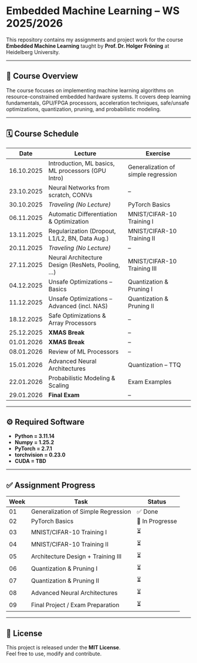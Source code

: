 # Embedded Machine Learning – WS 2025/2026

This repository contains my assignments and project work for the course **Embedded Machine Learning** taught by **Prof. Dr. Holger Fröning** at Heidelberg University.

---

## 📘 Course Overview

The course focuses on implementing machine learning algorithms on resource-constrained embedded hardware systems. It covers deep learning fundamentals, GPU/FPGA processors, acceleration techniques, safe/unsafe optimizations, quantization, pruning, and probabilistic modeling.

---

## 🗓 Course Schedule

| Date | Lecture | Exercise |
|------|---------|----------|
| 16.10.2025 | Introduction, ML basics, ML processors (GPU Intro) | Generalization of simple regression |
| 23.10.2025 | Neural Networks from scratch, CONVs | – |
| 30.10.2025 | *Traveling (No Lecture)* | PyTorch Basics |
| 06.11.2025 | Automatic Differentiation & Optimization | MNIST/CIFAR-10 Training I |
| 13.11.2025 | Regularization (Dropout, L1/L2, BN, Data Aug.) | MNIST/CIFAR-10 Training II |
| 20.11.2025 | *Traveling (No Lecture)* | – |
| 27.11.2025 | Neural Architecture Design (ResNets, Pooling, …) | MNIST/CIFAR-10 Training III |
| 04.12.2025 | Unsafe Optimizations – Basics | Quantization & Pruning I |
| 11.12.2025 | Unsafe Optimizations – Advanced (incl. NAS) | Quantization & Pruning II |
| 18.12.2025 | Safe Optimizations & Array Processors | – |
| 25.12.2025 | **XMAS Break** | – |
| 01.01.2026 | **XMAS Break** | – |
| 08.01.2026 | Review of ML Processors | – |
| 15.01.2026 | Advanced Neural Architectures | Quantization – TTQ |
| 22.01.2026 | Probabilistic Modeling & Scaling | Exam Examples |
| 29.01.2026 | **Final Exam** | – |

---

## ⚙️ Required Software

- **Python = 3.11.14**
- **Numpy = 1.25.2**
- **PyTorch = 2.7.1**
- **torchvision = 0.23.0**
- **CUDA = TBD**

---

## ✅ Assignment Progress

| Week | Task                                      | Status        |
|------|-------------------------------------------|---------------|
| 01   | Generalization of Simple Regression       | ✅ Done       |
| 02   | PyTorch Basics                            | 🔄 In Progresse       |
| 03   | MNIST/CIFAR-10 Training I                 | ⏳|
| 04   | MNIST/CIFAR-10 Training II                | ⏳            |
| 05   | Architecture Design + Training III        | ⏳            |
| 06   | Quantization & Pruning I                  | ⏳            |
| 07   | Quantization & Pruning II                 | ⏳            |
| 08   | Advanced Neural Architectures             | ⏳            |
| 09   | Final Project / Exam Preparation          | ⏳            |

---

## 📜 License

This project is released under the **MIT License**.  
Feel free to use, modify and contribute.
